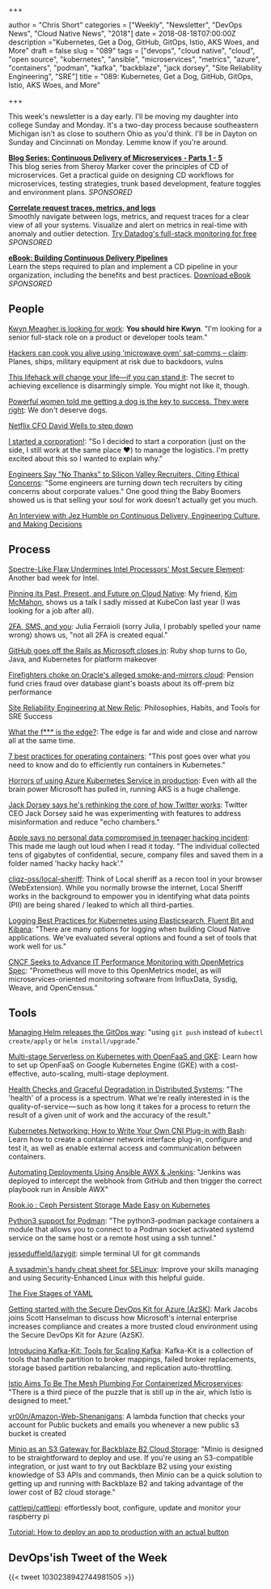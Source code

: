+++

author = "Chris Short"
categories = ["Weekly", "Newsletter", "DevOps News", "Cloud Native News", "2018"]
date = 2018-08-18T07:00:00Z
description ="Kubernetes, Get a Dog, GitHub, GitOps, Istio, AKS Woes, and More"
draft = false
slug = "089"
tags = ["devops", "cloud native", "cloud", "open source", "kubernetes", "ansible", "microservices", "metrics", "azure", "containers", "podman", "kafka", "backblaze", "jack dorsey", "Site Reliability Engineering", "SRE"]
title = "089: Kubernetes, Get a Dog, GitHub, GitOps, Istio, AKS Woes, and More"

+++

This week's newsletter is a day early. I'll be moving my daughter into college Sunday and Monday. It's a two-day process because southeastern Michigan isn't as close to southern Ohio as you'd think. I'll be in Dayton on Sunday and Cincinnati on Monday. Lemme know if you're around.

[**Blog Series: Continuous Delivery of Microservices - Parts 1 - 5**](https://www.gocd.org/tags/cd-for-microservices.html)  
This blog series from Sheroy Marker cover the principles of CD of microservices. Get a practical guide on designing CD workflows for microservices, testing strategies, trunk based development, feature toggles and environment plans. *SPONSORED*

[**Correlate request traces, metrics, and logs**](https://www.datadoghq.com/lpgs/?utm_source=Advertisement&utm_medium=Advertisement&utm_campaign=Devopsish-Newsletter)  
Smoothly navigate between logs, metrics, and request traces for a clear view of all your systems. Visualize and alert on metrics in real-time with anomaly and outlier detection. [Try Datadog's full-stack monitoring for free](https://www.datadoghq.com/lpgs/?utm_source=Advertisement&utm_medium=Advertisement&utm_campaign=Devopsish-Newsletter) *SPONSORED*

[**eBook: Building Continuous Delivery Pipelines**](https://go.weave.works/TPCS-devops-newsletter)  
Learn the steps required to plan and implement a CD pipeline in your organization, including the benefits and best practices. [Download eBook](https://go.weave.works/TPCS-devops-newsletter) *SPONSORED*


## People

[Kwyn Meagher is looking for work](https://blog.kwyn.io/hireme.html): **You should hire Kwyn**. "I'm looking for a senior full-stack role on a product or developer tools team."

[Hackers can cook you alive using 'microwave oven' sat-comms – claim](https://www.theregister.co.uk/2018/08/10/satellite_communications_microwave_oven_hacking/): Planes, ships, military equipment at risk due to backdoors, vulns

[This lifehack will change your life—if you can stand it](https://qz.com/1353399/this-lifehack-will-change-your-life-if-you-can-stand-it/): The secret to achieving excellence is disarmingly simple. You might not like it, though.

[Powerful women told me getting a dog is the key to success. They were right](https://qz.com/work/1347901/powerful-women-told-me-getting-a-dog-was-the-key-to-success-they-were-right/): We don't deserve dogs.

[Netflix CFO David Wells to step down](https://techcrunch.com/2018/08/13/netflix-cfo-david-wells-to-step-down/)

[I started a corporation!](https://jvns.ca/blog/2018/08/14/i-started-a-company-/): "So I decided to start a corporation (just on the side, I still work at the same place ❤) to manage the logistics. I'm pretty excited about this so I wanted to explain why."

[Engineers Say "No Thanks" to Silicon Valley Recruiters, Citing Ethical Concerns](https://spectrum.ieee.org/view-from-the-valley/at-work/tech-careers/engineers-say-no-thanks-to-silicon-valley-recruiters-citing-ethical-concerns): "Some engineers are turning down tech recruiters by citing concerns about corporate values." One good thing the Baby Boomers showed us is that selling your soul for work doesn't actually get you much.

[An Interview with Jez Humble on Continuous Delivery, Engineering Culture, and Making Decisions](https://www.split.io/blog/jez-humble-interview-decisions-2018/)

## Process

[Spectre-Like Flaw Undermines Intel Processors' Most Secure Element](https://www.wired.com/story/foreshadow-intel-secure-enclave-vulnerability/): Another bad week for Intel.

[Pinning its Past, Present, and Future on Cloud Native](https://www.cncf.io/blog/2018/08/14/pinning-its-past-present-and-future-on-cloud-native/): My friend, [Kim McMahon](https://twitter.com/kamcmahon), shows us a talk I sadly missed at KubeCon last year (I was looking for a job after all).

[2FA, SMS, and you](https://www.juliaferraioli.com/blog/2018/08/2fa-sms-you/): Julia Ferraioli (sorry Julia, I probably spelled your name wrong) shows us, "not all 2FA is created equal."

[GitHub goes off the Rails as Microsoft closes in](https://www.theregister.co.uk/2018/08/16/github_rails_microsoft/): Ruby shop turns to Go, Java, and Kubernetes for platform makeover

[Firefighters choke on Oracle's alleged smoke-and-mirrors cloud](https://www.theregister.co.uk/2018/08/13/oracle_sued_cloud_numbers/): Pension fund cries fraud over database giant's boasts about its off-prem biz performance

[Site Reliability Engineering at New Relic](https://newrelic.com/resource/site-reliability-engineering): Philosophies, Habits, and Tools for SRE Success

[What the f*** is the edge?](https://arcentry.com/blog/what-the-f-is-the-edge/): The edge is far and wide and close and narrow all at the same time.

[7 best practices for operating containers](https://cloud.google.com/blog/products/gcp/7-best-practices-operating-containers): "This post goes over what you need to know and do to efficiently run containers in Kubernetes."

[Horrors of using Azure Kubernetes Service in production](https://movingfulcrum.com/horrors-of-using-azure-kubernetes-service-in-production/): Even with all the brain power Microsoft has pulled in, running AKS is a huge challenge.

[Jack Dorsey says he's rethinking the core of how Twitter works](https://www.washingtonpost.com/technology/2018/08/15/jack-dorsey-says-hes-rethinking-core-how-twitter-works/): Twitter CEO Jack Dorsey said he was experimenting with features to address misinformation and reduce "echo chambers."

[Apple says no personal data compromised in teenager hacking incident](https://9to5mac.com/2018/08/17/personal-data-safe-teenager-hacker/): This made me laugh out loud when I read it today. "The individual collected tens of gigabytes of confidential, secure, company files and saved them in a folder named 'hacky hacky hack'."

[cliqz-oss/local-sheriff](https://github.com/cliqz-oss/local-sheriff): Think of Local sheriff as a recon tool in your browser (WebExtension). While you normally browse the internet, Local Sheriff works in the background to empower you in identifying what data points (PII) are being shared / leaked to which all third-parties.

[Logging Best Practices for Kubernetes using Elasticsearch, Fluent Bit and Kibana](https://itnext.io/logging-best-practices-for-kubernetes-using-elasticsearch-fluent-bit-and-kibana-be9b7398dfee): "There are many options for logging when building Cloud Native applications. We've evaluated several options and found a set of tools that work well for us."

[CNCF Seeks to Advance IT Performance Monitoring with OpenMetrics Spec](https://thenewstack.io/cncf-seeks-to-advance-it-performance-monitoring-with-openmetrics-project/): "Prometheus will move to this OpenMetrics model, as will microservices-oriented monitoring software from InfluxData, Sysdig, Weave, and OpenCensus."

## Tools

[Managing Helm releases the GitOps way](https://www.weave.works/blog/managing-helm-releases-the-gitops-way): "using `git push` instead of `kubectl create/apply` or `helm install/upgrade`."

[Multi-stage Serverless on Kubernetes with OpenFaaS and GKE](https://www.openfaas.com/blog/gke-multi-stage/): Learn how to set up OpenFaaS on Google Kubernetes Engine (GKE) with a cost-effective, auto-scaling, multi-stage deployment.

[Health Checks and Graceful Degradation in Distributed Systems](https://medium.com/@copyconstruct/health-checks-in-distributed-systems-aa8a0e8c1672): "The 'health' of a process is a spectrum. What we're really interested in is the quality-of-service — such as how long it takes for a process to return the result of a given unit of work and the accuracy of the result."

[Kubernetes Networking: How to Write Your Own CNI Plug-in with Bash](https://www.altoros.com/blog/kubernetes-networking-writing-your-own-simple-cni-plug-in-with-bash/): Learn how to create a container network interface plug-in, configure and test it, as well as enable external access and communication between containers.

[Automating Deployments Using Ansible AWX & Jenkins](https://n4stack.io/2018/08/15/automating-deployments-ansible-jenkins/): "Jenkins was deployed to intercept the webhook from GitHub and then trigger the correct playbook run in Ansible AWX"

[Rook.io : Ceph Persistent Storage Made Easy on Kubernetes](https://www.linkedin.com/pulse/rookio-ceph-persistent-storage-made-easy-kubernetes-gokul-chandra/)

[Python3 support for Podman](https://medium.com/cri-o/python3-support-for-podman-a0a2395c3b4): "The python3-podman package containers a module that allows you to connect to a Podman socket activated systemd service on the same host or a remote host using a ssh tunnel."

[jesseduffield/lazygit](https://github.com/jesseduffield/lazygit): simple terminal UI for git commands

[A sysadmin's handy cheat sheet for SELinux](https://opensource.com/article/18/8/cheat-sheet-selinux): Improve your skills managing and using Security-Enhanced Linux with this helpful guide.

[The Five Stages of YAML](https://brokenco.de/2018/08/15/five-stages-of-yaml.html)

[Getting started with the Secure DevOps Kit for Azure (AzSK)](https://channel9.msdn.com/Shows/Azure-Friday/Getting-started-with-the-Secure-DevOps-Kit-for-Azure-AzSK): Mark Jacobs joins Scott Hanselman to discuss how Microsoft's internal enterprise increases compliance and creates a more trusted cloud environment using the Secure DevOps Kit for Azure (AzSK).

[Introducing Kafka-Kit: Tools for Scaling Kafka](https://www.datadoghq.com/blog/engineering/introducing-kafka-kit-tools-for-scaling-kafka/): Kafka-Kit is a collection of tools that handle partition to broker mappings, failed broker replacements, storage based partition rebalancing, and replication auto-throttling.

[Istio Aims To Be The Mesh Plumbing For Containerized Microservices](https://www.nextplatform.com/2018/08/15/istio-aims-to-be-the-mesh-plumbing-for-containerized-microservices/): "There is a third piece of the puzzle that is still up in the air, which Istio is designed to meet."

[vr00n/Amazon-Web-Shenanigans](https://github.com/vr00n/Amazon-Web-Shenanigans): A lambda function that checks your account for Public buckets and emails you whenever a new public s3 bucket is created

[Minio as an S3 Gateway for Backblaze B2 Cloud Storage](https://www.backblaze.com/blog/how-to-use-minio-with-b2-cloud-storage/): "Minio is designed to be straightforward to deploy and use. If you're using an S3-compatible integration, or just want to try out Backblaze B2 using your existing knowledge of S3 APIs and commands, then Minio can be a quick solution to getting up and running with Backblaze B2 and taking advantage of the lower cost of B2 cloud storage."

[cattlepi/cattlepi](https://github.com/cattlepi/cattlepi): effortlessly boot, configure, update and monitor your raspberry pi

[Tutorial: How to deploy an app to production with an actual button](https://blog.github.com/2018-08-16-how-to-deploy-to-production-with-an-actual-button/)

## DevOps'ish Tweet of the Week

{{< tweet 1030238942744981505 >}}
